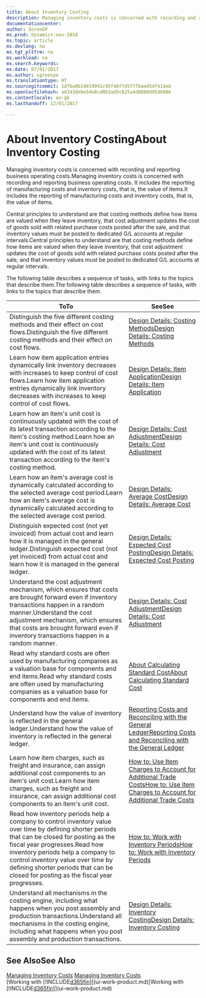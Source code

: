 ```yaml
---
title: About Inventory Costing
description: Managing inventory costs is concerned with recording and reporting business operating costs. It includes the reporting of manufacturing costs and inventory costs, that is, the value of items.
documentationcenter: 
author: SorenGP
ms.prod: dynamics-nav-2018
ms.topic: article
ms.devlang: na
ms.tgt_pltfrm: na
ms.workload: na
ms.search.keywords: 
ms.date: 07/01/2017
ms.author: sgroespe
ms.translationtype: HT
ms.sourcegitcommit: 1dfba8b14019991c95f40ffd5f7fbaed5df414eb
ms.openlocfilehash: ad343de8e54e8cd0b2ad5c625a4d0808d95db906
ms.contentlocale: en-gb
ms.lasthandoff: 12/01/2017

---
```

# <a name="about-inventory-costing"></a><span data-ttu-id="063a7-104">About Inventory Costing</span><span class="sxs-lookup"><span data-stu-id="063a7-104">About Inventory Costing</span></span>
<span data-ttu-id="063a7-105">Managing inventory costs is concerned with recording and reporting business operating costs.</span><span class="sxs-lookup"><span data-stu-id="063a7-105">Managing inventory costs is concerned with recording and reporting business operating costs.</span></span> <span data-ttu-id="063a7-106">It includes the reporting of manufacturing costs and inventory costs, that is, the value of items.</span><span class="sxs-lookup"><span data-stu-id="063a7-106">It includes the reporting of manufacturing costs and inventory costs, that is, the value of items.</span></span>  

 <span data-ttu-id="063a7-107">Central principles to understand are that costing methods define how items are valued when they leave inventory, that cost adjustment updates the cost of goods sold with related purchase costs posted after the sale, and that inventory values must be posted to dedicated G/L accounts at regular intervals.</span><span class="sxs-lookup"><span data-stu-id="063a7-107">Central principles to understand are that costing methods define how items are valued when they leave inventory, that cost adjustment updates the cost of goods sold with related purchase costs posted after the sale, and that inventory values must be posted to dedicated G/L accounts at regular intervals.</span></span>  

 <span data-ttu-id="063a7-108">The following table describes a sequence of tasks, with links to the topics that describe them.</span><span class="sxs-lookup"><span data-stu-id="063a7-108">The following table describes a sequence of tasks, with links to the topics that describe them.</span></span>   

|<span data-ttu-id="063a7-109">**To**</span><span class="sxs-lookup"><span data-stu-id="063a7-109">**To**</span></span>|<span data-ttu-id="063a7-110">**See**</span><span class="sxs-lookup"><span data-stu-id="063a7-110">**See**</span></span>|  
|------------|-------------|  
|<span data-ttu-id="063a7-111">Distinguish the five different costing methods and their effect on cost flows.</span><span class="sxs-lookup"><span data-stu-id="063a7-111">Distinguish the five different costing methods and their effect on cost flows.</span></span>|[<span data-ttu-id="063a7-112">Design Details: Costing Methods</span><span class="sxs-lookup"><span data-stu-id="063a7-112">Design Details: Costing Methods</span></span>](design-details-costing-methods.md)|  
|<span data-ttu-id="063a7-113">Learn how item application entries dynamically link inventory decreases with increases to keep control of cost flows.</span><span class="sxs-lookup"><span data-stu-id="063a7-113">Learn how item application entries dynamically link inventory decreases with increases to keep control of cost flows.</span></span>|[<span data-ttu-id="063a7-114">Design Details: Item Application</span><span class="sxs-lookup"><span data-stu-id="063a7-114">Design Details: Item Application</span></span>](design-details-item-application.md)|  
|<span data-ttu-id="063a7-115">Learn how an item's unit cost is continuously updated with the cost of its latest transaction according to the item's costing method.</span><span class="sxs-lookup"><span data-stu-id="063a7-115">Learn how an item's unit cost is continuously updated with the cost of its latest transaction according to the item's costing method.</span></span>|[<span data-ttu-id="063a7-116">Design Details: Cost Adjustment</span><span class="sxs-lookup"><span data-stu-id="063a7-116">Design Details: Cost Adjustment</span></span>](design-details-cost-adjustment.md)|  
|<span data-ttu-id="063a7-117">Learn how an item's average cost is dynamically calculated according to the selected average cost period.</span><span class="sxs-lookup"><span data-stu-id="063a7-117">Learn how an item's average cost is dynamically calculated according to the selected average cost period.</span></span>|[<span data-ttu-id="063a7-118">Design Details: Average Cost</span><span class="sxs-lookup"><span data-stu-id="063a7-118">Design Details: Average Cost</span></span>](design-details-average-cost.md)|  
|<span data-ttu-id="063a7-119">Distinguish expected cost (not yet invoiced) from actual cost and learn how it is managed in the general ledger.</span><span class="sxs-lookup"><span data-stu-id="063a7-119">Distinguish expected cost (not yet invoiced) from actual cost and learn how it is managed in the general ledger.</span></span>|[<span data-ttu-id="063a7-120">Design Details: Expected Cost Posting</span><span class="sxs-lookup"><span data-stu-id="063a7-120">Design Details: Expected Cost Posting</span></span>](design-details-expected-cost-posting.md)|  
|<span data-ttu-id="063a7-121">Understand the cost adjustment mechanism, which ensures that costs are brought forward even if inventory transactions happen in a random manner.</span><span class="sxs-lookup"><span data-stu-id="063a7-121">Understand the cost adjustment mechanism, which ensures that costs are brought forward even if inventory transactions happen in a random manner.</span></span>|[<span data-ttu-id="063a7-122">Design Details: Cost Adjustment</span><span class="sxs-lookup"><span data-stu-id="063a7-122">Design Details: Cost Adjustment</span></span>](design-details-cost-adjustment.md)|  
|<span data-ttu-id="063a7-123">Read why standard costs are often used by manufacturing companies as a valuation base for components and end items.</span><span class="sxs-lookup"><span data-stu-id="063a7-123">Read why standard costs are often used by manufacturing companies as a valuation base for components and end items.</span></span>|[<span data-ttu-id="063a7-124">About Calculating Standard Cost</span><span class="sxs-lookup"><span data-stu-id="063a7-124">About Calculating Standard Cost</span></span>](finance-about-calculating-standard-cost.md)|  
|<span data-ttu-id="063a7-125">Understand how the value of inventory is reflected in the general ledger.</span><span class="sxs-lookup"><span data-stu-id="063a7-125">Understand how the value of inventory is reflected in the general ledger.</span></span>|[<span data-ttu-id="063a7-126">Reporting Costs and Reconciling with the General Ledger</span><span class="sxs-lookup"><span data-stu-id="063a7-126">Reporting Costs and Reconciling with the General Ledger</span></span>](finance-report-costs-and-reconcile-with-the-general-ledger.md)|  
|<span data-ttu-id="063a7-127">Learn how item charges, such as freight and insurance, can assign additional cost components to an item's unit cost.</span><span class="sxs-lookup"><span data-stu-id="063a7-127">Learn how item charges, such as freight and insurance, can assign additional cost components to an item's unit cost.</span></span>|[<span data-ttu-id="063a7-128">How to: Use Item Charges to Account for Additional Trade Costs</span><span class="sxs-lookup"><span data-stu-id="063a7-128">How to: Use Item Charges to Account for Additional Trade Costs</span></span>](payables-how-assign-item-charges.md)|  
|<span data-ttu-id="063a7-129">Read how inventory periods help a company to control inventory value over time by defining shorter periods that can be closed for posting as the fiscal year progresses.</span><span class="sxs-lookup"><span data-stu-id="063a7-129">Read how inventory periods help a company to control inventory value over time by defining shorter periods that can be closed for posting as the fiscal year progresses.</span></span>|[<span data-ttu-id="063a7-130">How to: Work with Inventory Periods</span><span class="sxs-lookup"><span data-stu-id="063a7-130">How to: Work with Inventory Periods</span></span>](finance-how-to-work-with-inventory-periods.md)|  
|<span data-ttu-id="063a7-131">Understand all mechanisms in the costing engine, including what happens when you post assembly and production transactions.</span><span class="sxs-lookup"><span data-stu-id="063a7-131">Understand all mechanisms in the costing engine, including what happens when you post assembly and production transactions.</span></span>|[<span data-ttu-id="063a7-132">Design Details: Inventory Costing</span><span class="sxs-lookup"><span data-stu-id="063a7-132">Design Details: Inventory Costing</span></span>](design-details-inventory-costing.md)|

## <a name="see-also"></a><span data-ttu-id="063a7-133">See Also</span><span class="sxs-lookup"><span data-stu-id="063a7-133">See Also</span></span>
<span data-ttu-id="063a7-134">[Managing Inventory Costs](finance-manage-inventory-costs.md)  </span><span class="sxs-lookup"><span data-stu-id="063a7-134">[Managing Inventory Costs](finance-manage-inventory-costs.md)  </span></span>  
<span data-ttu-id="063a7-135">[Working with [!INCLUDE[d365fin](includes/d365fin_md.md)]](ui-work-product.md)</span><span class="sxs-lookup"><span data-stu-id="063a7-135">[Working with [!INCLUDE[d365fin](includes/d365fin_md.md)]](ui-work-product.md)</span></span>

